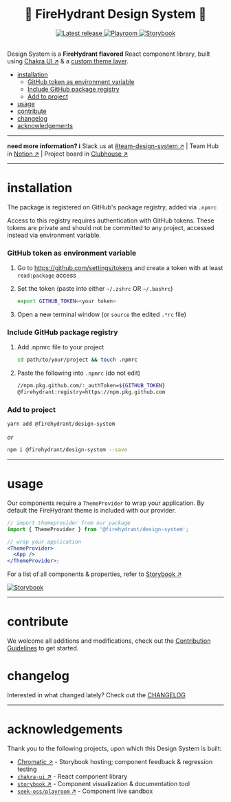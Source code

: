 <h1 align="center">🌈 FireHydrant Design System 🦄</h1>

<div align="center">
    <a href="https://github.com/firehydrant/design-system/releases">
        <img alt="Latest release" src="https://img.shields.io/github/v/release/firehydrant/design-system" />
    </a>
    <a href="https://firehydrant.github.io/design-system/">
       <img alt="Playroom" src="https://img.shields.io/badge/playroom-live-000" />
    </a>
    <a href="https://main--607731addb01d30021caeac2.chromatic.com">
       <img alt="Storybook" src="https://raw.githubusercontent.com/storybooks/brand/master/badge/badge-storybook.svg" />
    </a>
</div>

<br/>

Design System is a **FireHydrant flavored** React component library, built using [Chakra UI ↗️](https://chakra-ui.com/) &amp; a [custom theme layer](./lib/theme/index.js).

- [installation](#installation)
    - [GitHub token as environment variable](#github-token-as-environment-variable)
    - [Include GitHub package registry](#include-github-package-registry)
    - [Add to project](#add-to-project)
- [usage](#usage)
- [contribute](#contribute)
- [changelog](#changelog)
- [acknowledgements](#acknowledgements)

---

**need more information? ℹ️** Slack us at [#team-design-system ↗️](https://firehydrant.slack.com/archives/C01GRKLDRB9) | Team Hub in [Notion ↗️](https://www.notion.so/firehydrant/Design-System-c4e554d509414719908eedb9dcc0c417) | Project board in [Clubhouse ↗️](https://app.clubhouse.io/firehydrant/project/18818/design-system)

---

# installation

The package is registered on GitHub's package registry, added via `.npmrc`

Access to this registry requires authentication with GitHub tokens. These tokens are private and should not be committed to any project, accessed instead via environment variable.

### GitHub token as environment variable

1. Go to https://github.com/settings/tokens and create a token with at least `read:package` access

2. Set the token (paste into either `~/.zshrc` OR `~/.bashrc`)

   ```sh
   export GITHUB_TOKEN=<your token>
   ```

3. Open a new terminal window (or `source` the edited `.*rc` file)

### Include GitHub package registry

1. Add .npmrc file to your project

   ```sh
   cd path/to/your/project && touch .npmrc
   ```

2. Paste the following into `.npmrc` (do not edit)
   ```sh
   //npm.pkg.github.com/:_authToken=${GITHUB_TOKEN}
   @firehydrant:registry=https://npm.pkg.github.com
   ```

### Add to project

```sh
yarn add @firehydrant/design-system
```

_or_

```sh
npm i @firehydrant/design-system --save
```

---

# usage

Our components require a `ThemeProvider` to wrap your application. By default the FireHydrant theme is included with our provider.

```jsx
// import themeprovider from our package
import { ThemeProvider } from '@firehydrant/design-system';

// wrap your application
<ThemeProvider>
  <App />
</ThemeProvider>;
```

For a list of all components & properties, refer to [Storybook ↗️](https://main--607731addb01d30021caeac2.chromatic.com)

[![Storybook](https://raw.githubusercontent.com/storybooks/brand/master/badge/badge-storybook.svg)](https://main--607731addb01d30021caeac2.chromatic.com/)

---

# contribute

We welcome all additions and modifications, check out the [Contribution Guidelines](./CONTRIBUTING.md) to get started.

# changelog

Interested in what changed lately? Check out the [CHANGELOG](./CHANGELOG.md)

---

# acknowledgements

Thank you to the following projects, upon which this Design System is built:

- [Chromatic ↗️](https://www.chromatic.com/) - Storybook hosting; component feedback & regression testing
- [`chakra-ui` ↗️](https://github.com/chakra-ui/chakra-ui) - React component library
- [`storybook` ↗️](https://github.com/storybookjs/storybook) - Component visualization & documentation tool
- [`seek-oss/playroom` ↗️](https://github.com/seek-oss/playroom) - Component live sandbox
